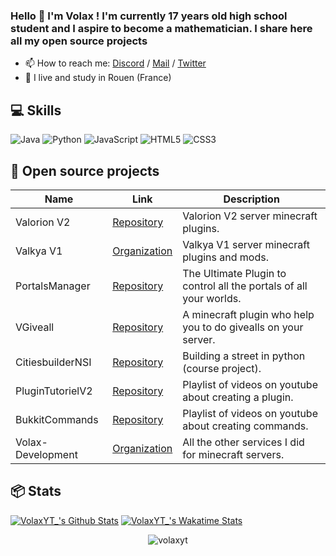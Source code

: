 ### Hello 👋 I'm Volax ! I'm currently 17 years old high school student and I aspire to become a mathematician. I share here all my open source projects

- 📫 How to reach me: [Discord](https://discord.gg/3anxCKb) / [Mail](f.charrier.duval@gmail.com) / [Twitter](https://twitter.com/VolaxOff)
- 🥖 I live and study in Rouen (France) 

## 💻 Skills
![Java](https://img.shields.io/badge/java-%23ED8B00.svg?style=for-the-badge&logo=java&logoColor=white)
![Python](https://img.shields.io/badge/python-3670A0?style=for-the-badge&logo=python&logoColor=ffdd54)
![JavaScript](https://img.shields.io/badge/javascript-%23323330.svg?style=for-the-badge&logo=javascript&logoColor=%23F7DF1E)
![HTML5](https://img.shields.io/badge/html5-%23E34F26.svg?style=for-the-badge&logo=html5&logoColor=white)
![CSS3](https://img.shields.io/badge/css3-%231572B6.svg?style=for-the-badge&logo=css3&logoColor=white)

## 🚩 Open source projects
  | Name             | Link                                                      | Description                                                        |
  |------------------|-----------------------------------------------------------|--------------------------------------------------------------------|
  | Valorion V2      | [Repository](https://github.com/VolaxYT/Valorion)         | Valorion V2 server minecraft plugins.                              |
  | Valkya V1        | [Organization](https://github.com/ValkyaMC)               | Valkya V1 server minecraft plugins and mods.                       | 
  | PortalsManager   | [Repository](https://github.com/VolaxYT/PortalsManager)   | The Ultimate Plugin to control all the portals of all your worlds. |  
  | VGiveall         | [Repository](https://github.com/VolaxYT/VGiveall)         | A minecraft plugin who help you to do givealls on your server.     |  
  | CitiesbuilderNSI | [Repository](https://github.com/VolaxYT/CitiesbuilderNSI) | Building a street in python (course project).                      |  
  | PluginTutorielV2 | [Repository](https://github.com/VolaxYT/PluginTutorielV2) | Playlist of videos on youtube about creating a plugin.             |  
  | BukkitCommands   | [Repository](https://github.com/VolaxYT/BukkitCommands)   | Playlist of videos on youtube about creating commands.             |  
  | Volax-Development| [Organization](https://github.com/Volax-Development)      | All the other services I did for minecraft servers.                |  
## 📦 Stats 
[![VolaxYT_'s Github Stats](https://github-readme-stats.vercel.app/api?username=volaxyt&theme=radical)](https://github.com/anuraghazra/github-readme-stats)
[![VolaxYT_'s Wakatime Stats](https://github-readme-stats.vercel.app/api/wakatime?username=Volax&range=all_time)](https://github.com/anuraghazra/github-readme-stats)
<br>
<p align="center"> <img src="https://komarev.com/ghpvc/?username=volaxyt" alt="volaxyt"/></p>
